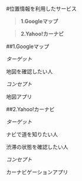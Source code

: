 #位置情報を利用したサービス
>**1.Googleマップ**

>**2.Yahoo!カーナビ**

##1.Googleマップ

*ターゲット*

地図を確認したい人

*コンセプト*

地図アプリ

##2.Yahoo!カーナビ

*ターゲット*

ナビで道を知りたい人

渋滞の状態を確認したい人

*コンセプト*

カーナビゲーションアプリ
